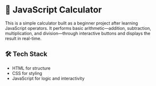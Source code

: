 # 🧮 JavaScript Calculator

This is a simple calculator built as a beginner project after learning JavaScript operators. It performs basic arithmetic—addition, subtraction, multiplication, and division—through interactive buttons and displays the result in real-time.

## 🛠️ Tech Stack

- HTML for structure  
- CSS for styling  
- JavaScript for logic and interactivity


